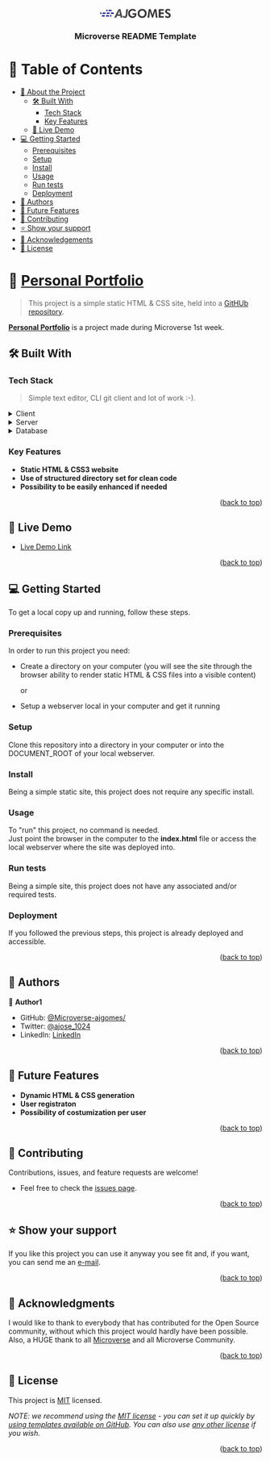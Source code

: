 <a name="readme-top"></a>

<div align="center">
  <!-- You are encouraged to replace this logo with your own! Otherwise you can also remove it. -->
  <img src="@images/ajgomes_logo.png" alt="logo" width="140"  height="auto" />
  <br/>

  <h3><b>Microverse README Template</b></h3>

</div>

<!-- TABLE OF CONTENTS -->

# 📗 Table of Contents

- [📖 About the Project](#about-project)
  - [🛠 Built With](#built-with)
    - [Tech Stack](#tech-stack)
    - [Key Features](#key-features)
  - [🚀 Live Demo](#live-demo)
- [💻 Getting Started](#getting-started)
  - [Prerequisites](#prerequisites)
  - [Setup](#setup)
  - [Install](#install)
  - [Usage](#usage)
  - [Run tests](#run-tests)
  - [Deployment](#deployment)
- [👥 Authors](#authors)
- [🔭 Future Features](#future-features)
- [🤝 Contributing](#contributing)
- [⭐️ Show your support](#support)
- [🙏 Acknowledgements](#acknowledgements)
- [📝 License](#license)

<!-- PROJECT DESCRIPTION -->

# 📖 [Personal Portfolio](https://projects.microverse.datanet-pt.net/Hello-Microverse)

> This project is a simple static HTML &amp; CSS site, held into a [GitHUb repository](https://github.com/Microverse-ajgomes/Hello-Microverse).

**[Personal Portfolio](https://projects.microverse.datanet-pt.net/Personal-Portfolio)** is a project made during Microverse 1st week.

## 🛠 Built With <a name="built-with"></a>

### Tech Stack <a name="tech-stack"></a>

> Simple text editor, CLI git client and lot of work :-).

<details>
  <summary>Client</summary>
  <ul>
    <li>A graphic enabled web browser (eg. Chrome, Firefox, etc...)</li>
  </ul>
</details>

<details>
  <summary>Server</summary>
  <ul>
    <li>Apache 2 web server used (any webserver will do).</li>
  </ul>
</details>

<details>
<summary>Database</summary>
  <ul>
    <li>No database used.</li>
  </ul>
</details>


<!-- Features -->

### Key Features <a name="key-features"></a>

- **Static HTML &amp; CSS3 website**
- **Use of structured directory set for clean code**
- **Possibility to be easily enhanced if needed**

<p align="right">(<a href="#readme-top">back to top</a>)</p>


<!-- LIVE DEMO -->

## 🚀 Live Demo <a name="live-demo"></a>

- [Live Demo Link](https://projects.microverse.datanet-pt.net/Personal-Portfolio/)

<p align="right">(<a href="#readme-top">back to top</a>)</p>


<!-- GETTING STARTED -->

## 💻 Getting Started <a name="getting-started"></a>

To get a local copy up and running, follow these steps.


### Prerequisites <a name="prerequisites"></a>

In order to run this project you need:

- Create a directory on your computer (you will see the site through the browser ability to render static HTML &amp; CSS files into a visible content)

  or

- Setup a webserver local in your computer and get it running


### Setup <a name="setup"></a>

Clone this repository into a directory in your computer or into the DOCUMENT_ROOT of your local webserver.


### Install <a name="install"></a>

Being a simple static site, this project does not require any specific install.


### Usage <a name="usage"></a>

To "run" this project, no command is needed.\
Just point the browser in the computer to the **index.html** file or access the local webserver where the site was deployed into.


### Run tests <a name="run-tests"></a>

Being a simple site, this project does not have any associated and/or required tests.


### Deployment <a name="deployment"></a>

If you followed the previous steps, this project is already deployed and accessible.

<p align="right">(<a href="#readme-top">back to top</a>)</p>


<!-- AUTHORS -->

## 👥 Authors <a name="authors"></a>

👤 **Author1**

- GitHub: [@Microverse-ajgomes/](https://github.com/Microverse-ajgomes/)
- Twitter: [@ajose_1024](https://twitter.com/ajose_1024)
- LinkedIn: [LinkedIn](https://linkedin.com/in/ajffg1024)

<p align="right">(<a href="#readme-top">back to top</a>)</p>

<!-- FUTURE FEATURES -->

## 🔭 Future Features <a name="future-features"></a>

- **Dynamic HTML &amp; CSS generation**
- **User registraton**
- **Possibility of costumization per user**

<p align="right">(<a href="#readme-top">back to top</a>)</p>

<!-- CONTRIBUTING -->

## 🤝 Contributing <a name="contributing"></a>

Contributions, issues, and feature requests are welcome!

- Feel free to check the [issues page](https://github.com/Microverse-ajgomes/Personal-Portfolio/issues).

<p align="right">(<a href="#readme-top">back to top</a>)</p>


<!-- SUPPORT -->

## ⭐️ Show your support <a name="support"></a>

If you like this project you can use it anyway you see fit and, if you want, you can send me an [e-mail](mailto:ajose.gomes.microverse@gmail.com).

<p align="right">(<a href="#readme-top">back to top</a>)</p>


<!-- ACKNOWLEDGEMENTS -->

## 🙏 Acknowledgments <a name="acknowledgements"></a>

I would like to thank to everybody that has contributed for the Open Source community, without which this project would hardly have been possible.\
Also, a HUGE thank to all [Microverse](https://microverse.org) and all Microverse Community.

<p align="right">(<a href="#readme-top">back to top</a>)</p>


<!-- LICENSE -->

## 📝 License <a name="license"></a>

This project is [MIT](https://projects.microverse.datanet-pt.net/Personal-Portfolio/MIT.html) licensed.

_NOTE: we recommend using the [MIT license](https://choosealicense.com/licenses/mit/) - you can set it up quickly by [using templates available on GitHub](https://docs.github.com/en/communities/setting-up-your-project-for-healthy-contributions/adding-a-license-to-a-repository). You can also use [any other license](https://choosealicense.com/licenses/) if you wish._

<p align="right">(<a href="#readme-top">back to top</a>)</p>


